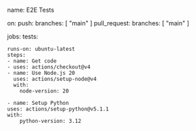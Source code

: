 name: E2E Tests

on:
  push:
    branches: [ "main" ]
  pull_request:
    branches: [ "main" ]

jobs:
  tests:

    runs-on: ubuntu-latest
    steps:
    - name: Get code
    - uses: actions/checkout@v4
    - name: Use Node.js 20
      uses: actions/setup-node@v4
      with:
        node-version: 20

    - name: Setup Python 
    uses: actions/setup-python@v5.1.1
    with:
        python-version: 3.12
